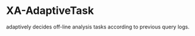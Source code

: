 XA-AdaptiveTask
===============

adaptively decides off-line analysis tasks according to previous query logs.
